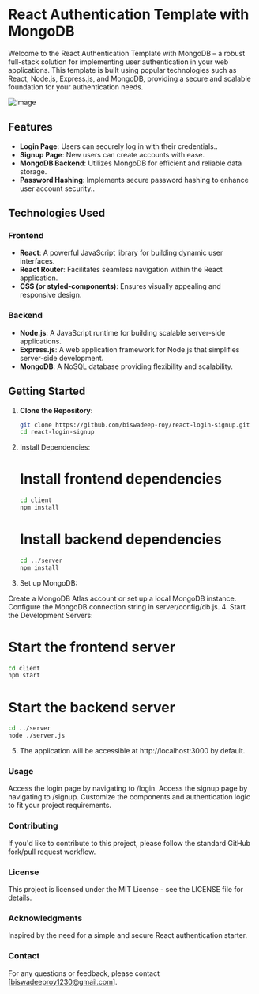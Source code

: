 # React Authentication Template with MongoDB

Welcome to the React Authentication Template with MongoDB – a robust full-stack solution for implementing user authentication in your web applications. This template is built using popular technologies such as React, Node.js, Express.js, and MongoDB, providing a secure and scalable foundation for your authentication needs.

![image](https://github.com/biswadeep-roy/react-login-signup/assets/74821633/5bc75a91-2d73-49c2-ac01-21ca20697ccd)


## Features

- **Login Page**: Users can securely log in with their credentials..
- **Signup Page**: New users can create accounts with ease.
- **MongoDB Backend**: Utilizes MongoDB for efficient and reliable data storage.
- **Password Hashing**: Implements secure password hashing to enhance user account security..

## Technologies Used

### Frontend

- **React**: A powerful JavaScript library for building dynamic user interfaces.
- **React Router**: Facilitates seamless navigation within the React application.
- **CSS (or styled-components)**: Ensures visually appealing and responsive design.

### Backend

- **Node.js**: A JavaScript runtime for building scalable server-side applications.
- **Express.js**: A web application framework for Node.js that simplifies server-side development.
- **MongoDB**: A NoSQL database providing flexibility and scalability.

## Getting Started

1. **Clone the Repository:**

   ```bash
   git clone https://github.com/biswadeep-roy/react-login-signup.git
   cd react-login-signup
   ```
   
2. Install Dependencies:
   # Install frontend dependencies
   ```bash
   cd client
   npm install
   ```
   
   # Install backend dependencies
   ```bash
   cd ../server
   npm install
   ```
3. Set up MongoDB:

Create a MongoDB Atlas account or set up a local MongoDB instance.
Configure the MongoDB connection string in server/config/db.js.
4. Start the Development Servers:
   
   # Start the frontend server
   ```bash
   cd client
   npm start
   ```

   # Start the backend server
   ```bash
   cd ../server
   node ./server.js
   ```
5. The application will be accessible at http://localhost:3000 by default.


### Usage
Access the login page by navigating to /login.
Access the signup page by navigating to /signup.
Customize the components and authentication logic to fit your project requirements.

### Contributing
If you'd like to contribute to this project, please follow the standard GitHub fork/pull request workflow.

### License
This project is licensed under the MIT License - see the LICENSE file for details.

### Acknowledgments
Inspired by the need for a simple and secure React authentication starter.

### Contact
For any questions or feedback, please contact [biswadeeproy1230@gmail.com].
